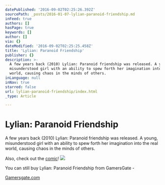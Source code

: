 ```yaml
---
datePublished: '2016-09-02T02:25:26.392Z'
sourcePath: _posts/2016-01-07-lylian-paranoid-friendship.md
inFeed: true
authors: []
hasPage: true
keywords: []
author: []
via: {}
dateModified: '2016-09-02T02:25:25.458Z'
title: 'Lylian: Paranoid Friendship'
publisher: {}
description: >-
  A few years back (2010) Lylian: Paranoid friendship was released. A young,
  misunderstood girl with an ability to spew forth her imagination into the real
  world, causing chaos in the minds of others.
inLanguage: null
inNav: true
starred: false
url: lylian-paranoid-friendship/index.html
_type: Article

---
```

# Lylian: Paranoid Friendship

A few years back (2010) Lylian: Paranoid friendship was released. A young, misunderstood girl with an ability to spew forth her imagination into the real world, causing chaos in the minds of others.

Also, check out the [comic][0]!
![](https://s3-us-west-2.amazonaws.com/the-grid-img/p/00254d53244ce4b041213ac753b59257d478383b.png)

You can still buy Lylian: Paranoid Friendship from GamersGate -

[Gamersgate.com][1]

[0]: http://www.pixelpickle.com/lylian-comic/
[1]: http://www.gamersgate.com/DD-LYLIANE1/lylian-episode-one-paranoid-friendship